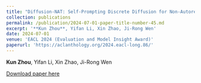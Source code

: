 ```yaml
---
title: "Diffusion-NAT: Self-Prompting Discrete Diffusion for Non-Autoregressive Text Generation"
collection: publications
permalink: /publication/2024-07-01-paper-title-number-45.md
excerpt: '**Kun Zhou**, Yifan Li, Xin Zhao, Ji-Rong Wen'
date: 2024-07-01
venue: 'EACL 2024 (Evaluation and Model Insight Award)'
paperurl: 'https://aclanthology.org/2024.eacl-long.86/'
---
```

**Kun Zhou**, Yifan Li, Xin Zhao, Ji-Rong Wen

[Download paper here](https://aclanthology.org/2024.eacl-long.86/)